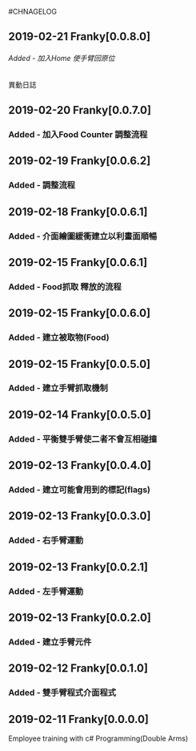 ﻿#CHNAGELOG
##  2019-02-21 Franky[0.0.8.0] 
###### Added - 加入Home 使手臂回原位

異動日誌

##  2019-02-20 Franky[0.0.7.0] 
### Added - 加入Food Counter 調整流程
##  2019-02-19 Franky[0.0.6.2] 
### Added - 調整流程
##  2019-02-18 Franky[0.0.6.1] 
### Added - 介面繪圖緩衝建立以利畫面順暢
##  2019-02-15 Franky[0.0.6.1] 
### Added - Food抓取 釋放的流程
##  2019-02-15 Franky[0.0.6.0] 
### Added - 建立被取物(Food) 
##  2019-02-15 Franky[0.0.5.0] 
### Added - 建立手臂抓取機制 
##  2019-02-14 Franky[0.0.5.0] 
### Added - 平衡雙手臂使二者不會互相碰撞 
##  2019-02-13 Franky[0.0.4.0] 
### Added - 建立可能會用到的標記(flags) 
##  2019-02-13 Franky[0.0.3.0] 
### Added - 右手臂運動 
##  2019-02-13 Franky[0.0.2.1] 
### Added - 左手臂運動 
##  2019-02-13 Franky[0.0.2.0] 
### Added - 建立手臂元件 
##  2019-02-12 Franky[0.0.1.0] 
### Added - 雙手臂程式介面程式 
##  2019-02-11 Franky[0.0.0.0] 
Employee training with c# Programming(Double Arms)